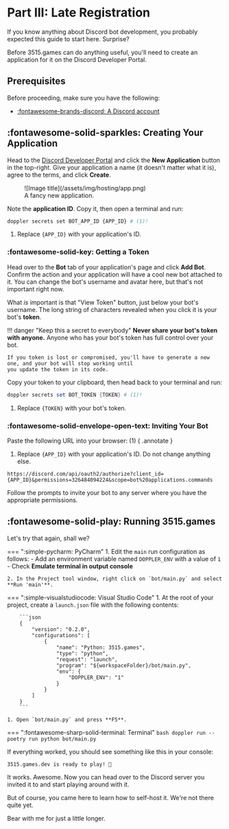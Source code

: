 # Part III: Late Registration

If you know anything about Discord bot development, you probably expected this guide to start here. Surprise?

Before 3515.games can do anything useful, you'll need to create an application for it on the Discord Developer Portal.

## Prerequisites

Before proceeding, make sure you have the following:

- [:fontawesome-brands-discord: A Discord account](https://discord.com)

## :fontawesome-solid-sparkles: Creating Your Application

Head to the [Discord Developer Portal](https://discord.com/developers) and click the **New Application** button in
the top-right. Give your application a name (it doesn't matter what it is), agree to the terms, and click **Create**.

<figure markdown>
  ![Image title](/assets/img/hosting/app.png)
  <figcaption>A fancy new application.</figcaption>
</figure>

Note the **application ID**. Copy it, then open a terminal and run:

```bash
doppler secrets set BOT_APP_ID {APP_ID} # (1)!
```

1. Replace `{APP_ID}` with your application's ID.

### :fontawesome-solid-key: Getting a Token

Head over to the **Bot** tab of your application's page and click **Add Bot**. Confirm the action and your application
will have a cool new bot attached to it. You can change the bot's username and avatar here, but that's not important
right now.

What *is* important is that "View Token" button, just below your bot's username. The long string of characters
revealed when you click it is your bot's **token**.

!!! danger "Keep this a secret to everybody"
    **Never share your bot's token with anyone.** Anyone who has your bot's token has full control over your bot.
    
    If you token is lost or compromised, you'll have to generate a new one, and your bot will stop working until
    you update the token in its code.

Copy your token to your clipboard, then head back to your terminal and run:

```powershell
doppler secrets set BOT_TOKEN {TOKEN} # (1)!
```

1. Replace `{TOKEN}` with your bot's token.

### :fontawesome-solid-envelope-open-text: Inviting Your Bot

Paste the following URL into your browser: (1)
{ .annotate }

1. Replace `{APP_ID}` with your application's ID. Do not change anything else.

```text
https://discord.com/api/oauth2/authorize?client_id={APP_ID}&permissions=326484094224&scope=bot%20applications.commands
```

Follow the prompts to invite your bot to any server where you have the appropriate permissions.

## :fontawesome-solid-play: Running 3515.games

Let's try that again, shall we?

=== ":simple-pycharm: PyCharm"
    1. Edit the `main` run configuration as follows:
        - Add an environment variable named `DOPPLER_ENV` with a value of `1`
        - Check **Emulate terminal in output console**

    2. In the Project tool window, right click on `bot/main.py` and select **Run 'main'**.

=== ":simple-visualstudiocode: Visual Studio Code"
    1. At the root of your project, create a `launch.json` file with the following contents:
            
        ```json
        {
            "version": "0.2.0",
            "configurations": [
                {
                    "name": "Python: 3515.games",
                    "type": "python",
                    "request": "launch",
                    "program": "${workspaceFolder}/bot/main.py",
                    "env": {
                        "DOPPLER_ENV": "1"
                    }
                }
            ]
        }
        ```

    1. Open `bot/main.py` and press **F5**.

=== ":fontawesome-sharp-solid-terminal: Terminal"
    ```bash
    doppler run -- poetry run python bot/main.py
    ```

If everything worked, you should see something like this in your console:

```text
3515.games.dev is ready to play! 🎉
```

It works. Awesome. Now you can head over to the Discord server you invited it to and start playing around with it.

But of course, you came here to learn how to self-host it. We're not there quite yet.

Bear with me for just a little longer.